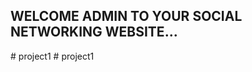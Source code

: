 ## WELCOME ADMIN TO YOUR SOCIAL NETWORKING WEBSITE...

#   p r o j e c t 1  
 #   p r o j e c t 1  
 